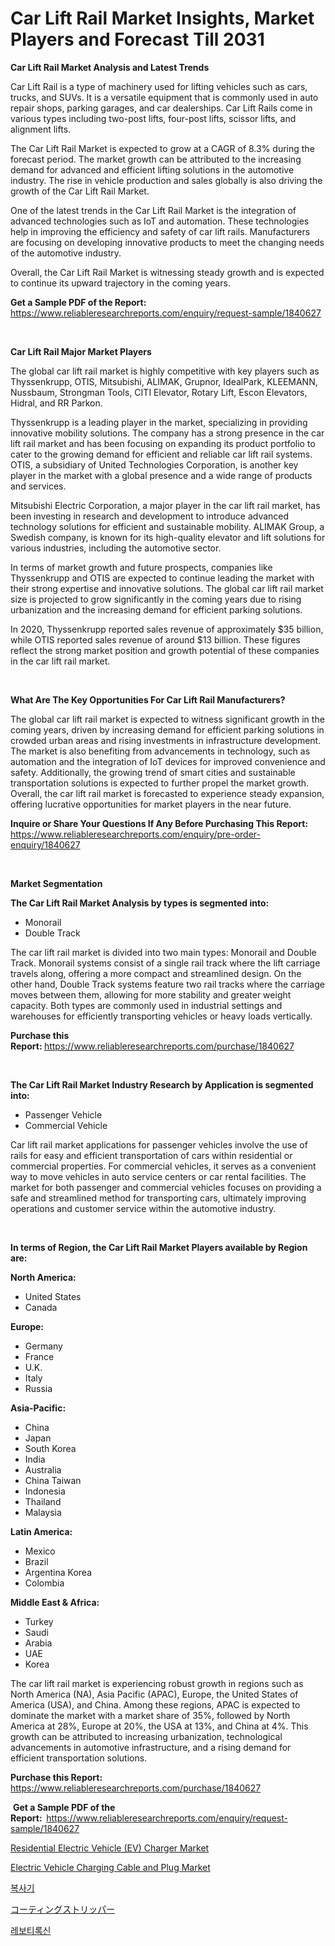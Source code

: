 <p><h1>Car Lift Rail Market Insights, Market Players and Forecast Till 2031</h1></p><p><strong>Car Lift Rail Market Analysis and Latest Trends</strong></p>
<p><p>Car Lift Rail is a type of machinery used for lifting vehicles such as cars, trucks, and SUVs. It is a versatile equipment that is commonly used in auto repair shops, parking garages, and car dealerships. Car Lift Rails come in various types including two-post lifts, four-post lifts, scissor lifts, and alignment lifts.</p><p>The Car Lift Rail Market is expected to grow at a CAGR of 8.3% during the forecast period. The market growth can be attributed to the increasing demand for advanced and efficient lifting solutions in the automotive industry. The rise in vehicle production and sales globally is also driving the growth of the Car Lift Rail Market.</p><p>One of the latest trends in the Car Lift Rail Market is the integration of advanced technologies such as IoT and automation. These technologies help in improving the efficiency and safety of car lift rails. Manufacturers are focusing on developing innovative products to meet the changing needs of the automotive industry.</p><p>Overall, the Car Lift Rail Market is witnessing steady growth and is expected to continue its upward trajectory in the coming years.</p></p>
<p><strong>Get a Sample PDF of the Report:&nbsp;</strong> <a href="https://www.reliableresearchreports.com/enquiry/request-sample/1840627">https://www.reliableresearchreports.com/enquiry/request-sample/1840627</a></p>
<p>&nbsp;</p>
<p><strong>Car Lift Rail Major Market Players</strong></p>
<p><p>The global car lift rail market is highly competitive with key players such as Thyssenkrupp, OTIS, Mitsubishi, ALIMAK, Grupnor, IdealPark, KLEEMANN, Nussbaum, Strongman Tools, CITI Elevator, Rotary Lift, Escon Elevators, Hidral, and RR Parkon. </p><p>Thyssenkrupp is a leading player in the market, specializing in providing innovative mobility solutions. The company has a strong presence in the car lift rail market and has been focusing on expanding its product portfolio to cater to the growing demand for efficient and reliable car lift rail systems. OTIS, a subsidiary of United Technologies Corporation, is another key player in the market with a global presence and a wide range of products and services.</p><p>Mitsubishi Electric Corporation, a major player in the car lift rail market, has been investing in research and development to introduce advanced technology solutions for efficient and sustainable mobility. ALIMAK Group, a Swedish company, is known for its high-quality elevator and lift solutions for various industries, including the automotive sector.</p><p>In terms of market growth and future prospects, companies like Thyssenkrupp and OTIS are expected to continue leading the market with their strong expertise and innovative solutions. The global car lift rail market size is projected to grow significantly in the coming years due to rising urbanization and the increasing demand for efficient parking solutions.</p><p>In 2020, Thyssenkrupp reported sales revenue of approximately $35 billion, while OTIS reported sales revenue of around $13 billion. These figures reflect the strong market position and growth potential of these companies in the car lift rail market.</p></p>
<p>&nbsp;</p>
<p><strong>What Are The Key Opportunities For Car Lift Rail Manufacturers?</strong></p>
<p><p>The global car lift rail market is expected to witness significant growth in the coming years, driven by increasing demand for efficient parking solutions in crowded urban areas and rising investments in infrastructure development. The market is also benefiting from advancements in technology, such as automation and the integration of IoT devices for improved convenience and safety. Additionally, the growing trend of smart cities and sustainable transportation solutions is expected to further propel the market growth. Overall, the car lift rail market is forecasted to experience steady expansion, offering lucrative opportunities for market players in the near future.</p></p>
<p><strong>Inquire or Share Your Questions If Any Before Purchasing This Report:</strong> <a href="https://www.reliableresearchreports.com/enquiry/pre-order-enquiry/1840627">https://www.reliableresearchreports.com/enquiry/pre-order-enquiry/1840627</a></p>
<p>&nbsp;</p>
<p><strong>Market Segmentation</strong></p>
<p><strong>The Car Lift Rail Market Analysis by types is segmented into:</strong></p>
<p><ul><li>Monorail</li><li>Double Track</li></ul></p>
<p><p>The car lift rail market is divided into two main types: Monorail and Double Track. Monorail systems consist of a single rail track where the lift carriage travels along, offering a more compact and streamlined design. On the other hand, Double Track systems feature two rail tracks where the carriage moves between them, allowing for more stability and greater weight capacity. Both types are commonly used in industrial settings and warehouses for efficiently transporting vehicles or heavy loads vertically.</p></p>
<p><strong>Purchase this Report:&nbsp;</strong><a href="https://www.reliableresearchreports.com/purchase/1840627">https://www.reliableresearchreports.com/purchase/1840627</a></p>
<p>&nbsp;</p>
<p><strong>The Car Lift Rail Market Industry Research by Application is segmented into:</strong></p>
<p><ul><li>Passenger Vehicle</li><li>Commercial Vehicle</li></ul></p>
<p><p>Car lift rail market applications for passenger vehicles involve the use of rails for easy and efficient transportation of cars within residential or commercial properties. For commercial vehicles, it serves as a convenient way to move vehicles in auto service centers or car rental facilities. The market for both passenger and commercial vehicles focuses on providing a safe and streamlined method for transporting cars, ultimately improving operations and customer service within the automotive industry.</p></p>
<p>&nbsp;</p>
<p><strong>In terms of Region, the Car Lift Rail Market Players available by Region are:</strong></p>
<p>
    <p> <strong> North America: </strong>
        <ul>
            <li>United States</li>
            <li>Canada</li>
        </ul>
        </p> 
    <p> <strong> Europe: </strong>
        <ul>
            <li>Germany</li>
            <li>France</li>
            <li>U.K.</li>
            <li>Italy</li>
            <li>Russia</li>
        </ul>
        </p> 
    <p> <strong> Asia-Pacific: </strong>
        <ul>
            <li>China</li>
            <li>Japan</li>
            <li>South Korea</li>
            <li>India</li>
            <li>Australia</li>
            <li>China Taiwan</li>
            <li>Indonesia</li>
            <li>Thailand</li>
            <li>Malaysia</li>
        </ul>
        </p> 
    <p> <strong> Latin America: </strong>
        <ul>
            <li>Mexico</li>
            <li>Brazil</li>
            <li>Argentina Korea</li>
            <li>Colombia</li>
        </ul>
        </p> 
    <p> <strong> Middle East & Africa: </strong>
        <ul>
            <li>Turkey</li>
            <li>Saudi</li>
            <li>Arabia</li>
            <li>UAE</li>
            <li>Korea</li>
        </ul>
    </p>
    </p>
<p><p>The car lift rail market is experiencing robust growth in regions such as North America (NA), Asia Pacific (APAC), Europe, the United States of America (USA), and China. Among these regions, APAC is expected to dominate the market with a market share of 35%, followed by North America at 28%, Europe at 20%, the USA at 13%, and China at 4%. This growth can be attributed to increasing urbanization, technological advancements in automotive infrastructure, and a rising demand for efficient transportation solutions.</p></p>
<p><strong>Purchase this Report: </strong><a href="https://www.reliableresearchreports.com/purchase/1840627">https://www.reliableresearchreports.com/purchase/1840627</a></p>
<p>&nbsp;<strong>Get a Sample PDF of the Report:&nbsp;&nbsp;</strong><a href="https://www.reliableresearchreports.com/enquiry/request-sample/1840627">https://www.reliableresearchreports.com/enquiry/request-sample/1840627</a></p>
<p><strong></strong></p>
<p><p><a href="https://github.com/Whitneyboyettebo9kiw7yr13/Market-Research-Report-List-1/blob/main/residential-electric-vehicle-ev-charger-market.md">Residential Electric Vehicle (EV) Charger Market</a></p><p><a href="https://github.com/sonuprakash1/Market-Research-Report-List-1/blob/main/electric-vehicle-charging-cable-and-plug-market.md">Electric Vehicle Charging Cable and Plug Market</a></p><p><a href="https://medium.com/@cdxynbcyiw5198/%EB%B3%B5%EC%A0%9C%EA%B8%B0-%EC%8B%9C%EC%9E%A5-%EC%9C%A0%ED%98%95-%EC%9D%91%EC%9A%A9-%EB%B0%8F-%EC%A7%80%EB%A6%AC%EC%97%90-%EC%9D%98%ED%95%9C-%ED%8F%AC%EA%B4%84%EC%A0%81%EC%9D%B8-%ED%8F%89%EA%B0%80-51b3162777a9">복사기</a></p><p><a href="https://medium.com/@andym141978/%E3%83%87%E3%82%B3%E3%83%BC%E3%83%87%E3%82%A3%E3%83%B3%E3%82%B0%E3%82%B3%E3%83%BC%E3%83%86%E3%82%A3%E3%83%B3%E3%82%B0%E3%82%B9%E3%83%88%E3%83%AA%E3%83%83%E3%83%91%E3%83%BC%E5%B8%82%E5%A0%B4%E3%81%AE%E3%83%A1%E3%83%88%E3%83%AA%E3%82%AF%E3%82%B9-%E5%B8%82%E5%A0%B4%E3%82%B7%E3%82%A7%E3%82%A2-%E3%83%88%E3%83%AC%E3%83%B3%E3%83%89-%E6%88%90%E9%95%B7%E3%83%91%E3%82%BF%E3%83%BC%E3%83%B3-5e7aa02059ed">コーティングストリッパー</a></p><p><a href="https://medium.com/@theothessalian/%EB%A0%88%EB%B3%B4%ED%8B%B0%EB%A1%9C%EC%8B%A0-%EC%8B%9C%EC%9E%A5-%EB%B6%84%EC%84%9D-%EA%B8%80%EB%A1%9C%EB%B2%8C-%EC%82%B0%EC%97%85-%EC%A0%84%EB%A7%9D-%EB%B0%8F-%EC%98%88%EC%B8%A1-2024%EB%85%84%EB%B6%80%ED%84%B0-2031%EB%85%84%EA%B9%8C%EC%A7%80-b92a868459ef">레보티록신</a></p></p>